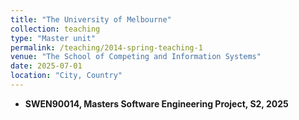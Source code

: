 ```yaml
---
title: "The University of Melbourne"
collection: teaching
type: "Master unit"
permalink: /teaching/2014-spring-teaching-1
venue: "The School of Competing and Information Systems"
date: 2025-07-01
location: "City, Country"
---
```


- **SWEN90014, Masters Software Engineering Project, S2, 2025**

